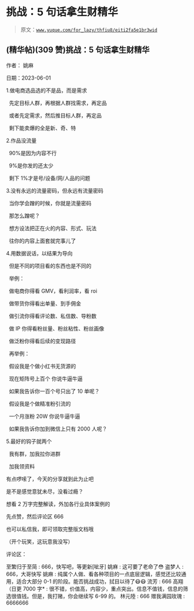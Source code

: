 # 挑战：5 句话拿生财精华

> 原文：[`www.yuque.com/for_lazy/thfiu8/eiti2fa5e1br3wid`](https://www.yuque.com/for_lazy/thfiu8/eiti2fa5e1br3wid)



## (精华帖)(309 赞)挑战：5 句话拿生财精华 

作者： 姚麻 

日期：2023-06-01 

1.做电商选品选的不是品，而是需求 

  先定目标人群，再根据人群找需求，再定品 

  或者先定需求，然后推目标人群，再定品 

  剩下能卖爆的全是新、奇、特 

2.作品没流量 

  90%是因为内容不行 

  9%是你发的还太少 

  剩下 1%才是号/设备/网/人品的问题 

3.没有永远的流量密码，但永远有流量密码 

  当你学会蹭的时候，你就是流量密码 

  那怎么蹭呢？ 

  想方设法把正在火的内容、形式、玩法 

  往你的内容上面套就完事儿了 

4.用数据说话，以结果为导向 

  但是不同的项目看的东西也是不同的 

  举例： 

  做电商你得看 GMV，看利润率，看 roi 

  做带货你得看出单量、到手佣金 

  做引流你得看评论数、私信数、导粉数 

  做 IP 你得看粉丝量、粉丝粘性、粉丝画像 

  做泛粉你得看后续的变现路径 

  再举例： 

  假设我是个做小红书无货源的 

  现在矩阵号上百个 你说牛逼牛逼 

  如果我告诉你一百个号只出了 10 单呢？ 

  假设我是个做精准粉引流的 

  一个月涨粉 20W 你说牛逼牛逼 

  如果我告诉你加到微信上只有 2000 人呢？ 

5.最好的钩子就两个 

  我有群，加我拉你进群 

  加我领资料 

有点啰嗦了，今天的分享就到此为止吧 

是不是感觉意犹未尽，没看过瘾？ 

想看 2 万字完整解读，外加各行业具体案例的 

先点赞，然后评论区 666 

也可以私信我，即可领取完整版文档哦 

（开个玩笑，这玩意我没写） 

评论区： 

至繁归于至简 : 666，快写吧，等更新[呲牙] 姚麻 : 这可要了老命了😳 盗梦人 : 666，大哥快写 姚麻 : 纯属个人做、看各种项目的一点底层逻辑，感觉还比较通用，适合大部分 0-1 的阶段。能否挑战成功，拭目以待了😷😷 流芳 : 666 高翔（日更 7000 字* : 很不错，价值高，内容少，重点突出。信息不值钱，信息的筛选很值钱。但是，我打赌，你会继续写 6-99 的。 林元陸 : 666 赠我满园玫瑰 : 6666666